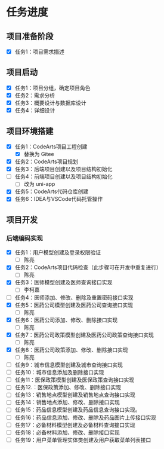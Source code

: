 # 任务进度

## 项目准备阶段

- [x] 任务1：项目需求描述

## 项目启动

- [x] 任务1：项目分组，确定项目角色
- [x] 任务2：需求分析
- [x] 任务3：概要设计与数据库设计
- [x] 任务4：详细设计

## 项目环境搭建

- [x] 任务1：CodeArts项目工程创建
  - [x] 替换为 Gitee
- [x] 任务2：CodeArts项目规划
- [x] 任务3：后端项目创建以及项目结构初始化
- [ ] 任务4：前端项目创建以及项目结构初始化
  - [ ] 改为 uni-app
- [x] 任务5：CodeArts代码仓库创建
- [x] 任务6：IDEA与VSCode代码托管操作

## 项目开发

### 后端编码实现

- [x] 任务1：用户模型创建及登录权限验证
  - [ ] 陈亮
- [x] 任务2：CodeArts项目代码检查（此步骤可在开发中重复进行）
  - [ ] 陈亮
- [x] 任务3：医师模型创建及医师查询接口实现
  - [ ] 李柯嘉
- [ ] 任务4：医师添加、修改、删除及重置密码接口实现
- [x] 任务5：医药公司模型创建及医药公司查询接口实现
  - [ ] 陈亮
- [x] 任务6：医药公司添加、修改、删除接口实现
  - [ ] 陈亮
- [x] 任务7：医药公司政策模型创建及医药公司政策查询接口实现
  - [ ] 陈亮
- [x] 任务8：医药公司政策添加、修改、删除接口实现
  - [ ] 陈亮
- [ ] 任务9：城市信息模型创建及城市查询接口实现
- [ ] 任务10：城市信息添加及删除接口实现
- [ ] 任务11：医保政策模型创建及医保政策查询接口实现
- [ ] 任务12.：医保政策添加、修改、删除接口实现
- [ ] 任务13：销售地点模型创建及销售地点查询接口实现
- [ ] 任务14：销售地点添加、修改、删除接口实现
- [ ] 任务15：药品信息模型创建及药品信息查询接口实现。
- [ ] 任务16：药品信息添加、修改、删除及药品图片上传接口实现
- [ ] 任务17：必备材料模型创建及必备材料查询接口实现
- [ ] 任务18：必备材料添加、修改、删除接口实现
- [ ] 任务19：用户菜单管理实体类创建及用户获取菜单列表接口